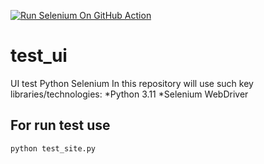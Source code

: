 [![Run Selenium On GitHub Action](https://github.com/LanaMSV/test_ui/actions/workflows/Selenium-Action_Template.yaml/badge.svg)](https://github.com/LanaMSV/test_ui/actions/workflows/Selenium-Action_Template.yaml)
# test_ui
UI test Python Selenium
In this repository will use such key libraries/technologies:
*Python 3.11
*Selenium WebDriver
## For run test use
```
python test_site.py
```
